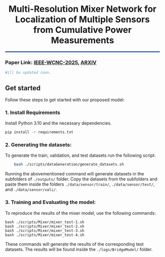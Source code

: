 <h1 align="center">Multi-Resolution Mixer Network for Localization of Multiple Sensors from Cumulative Power Measurements</h1>
<hr style="border: 1px solid  #256ae2 ;">

### Paper Link: [IEEE-WCNC-2025](https:willbeadded.com), [ARXIV](https:willbeadded.com)
```bibtex
Will be updated soon.
```

## Get started
Follow these steps to get started with our proposed model:
### 1. Install Requirements
Install Python 3.10 and the necessary dependencies.

```bash
pip install -r requirements.txt
```
### 2. Generating the datasets:
To generate the train, validation, and test datasets run the following script:
```bash
	bash ./scripts/dataGeneration/generate_datasets.sh
```
Running the abovementioned command will generate datasets in the subfolders of  ```./outputs/``` folder. Copy the datasets from the subfolders and paste them inside the folders ```./data/sensor/train/```, ```./data/sensor/test/```, and ```./data/sensor/vali/```.

 
### 3. Training and Evaluating the model:
To reproduce the results of the mixer model, use the following commands:
```
bash ./scripts/Mixer/mixer_test-1.sh
bash ./scripts/Mixer/mixer_test-2.sh
bash ./scripts/Mixer/mixer_test-3.sh
bash ./scripts/Mixer/mixer_test-4.sh
```
These commands will generate the results of the corresponding test datasets. The results will be found inside the ```./logs/BridgeModel/``` folder.

